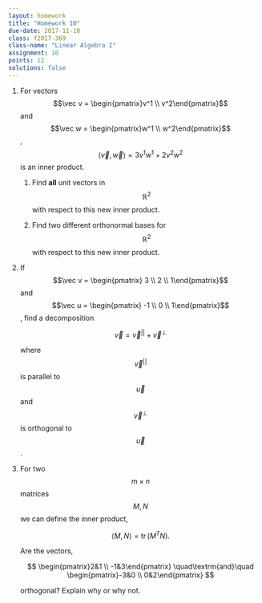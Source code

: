 ```yaml
---
layout: homework
title: "Homework 10"
due-date: 2017-11-10
class: f2017-369
class-name: "Linear Algebra I"
assignment: 10
points: 12
solutions: false
---
```


1.  For vectors $$\vec v = \begin{pmatrix}v^1 \\ v^2\end{pmatrix}$$ and $$\vec w
    = \begin{pmatrix}w^1 \\ w^2\end{pmatrix}$$, $$\langle \vec v, \vec w \rangle
    = 3v^1w^1 + 2v^2w^2$$ is an inner product.
    1.  Find **all** unit vectors in $$\mathbb R^2$$ with respect to this new
        inner product.
        
    2.  Find two different orthonormal bases for $$\mathbb R^2$$ with respect to this
        new inner product.
        
2.  If $$\vec v = \begin{pmatrix} 3 \\ 2 \\ 1\end{pmatrix}$$ and $$\vec u =
    \begin{pmatrix} -1 \\ 0 \\ 1\end{pmatrix}$$, find a decomposition
    
    $$
    \vec v = \vec v^{||} + \vec v^{\perp}
    $$
    
    where $$\vec v^{||}$$ is parallel to $$\vec u$$ and $$\vec v^{\perp}$$ is
    orthogonal to $$\vec u$$.
    
3.  For two $$m \times n$$ matrices $$M, N$$ we can define the inner product,

    $$
    \langle M, N \rangle = \mathop{tr}(M^T N).
    $$
    
    Are the vectors,
    
    $$
    \begin{pmatrix}2&1 \\ -1&3\end{pmatrix} \quad\textrm{and}\quad \begin{pmatrix}-3&0 \\ 0&2\end{pmatrix}
    $$
    
    orthogonal? Explain why or why not.
